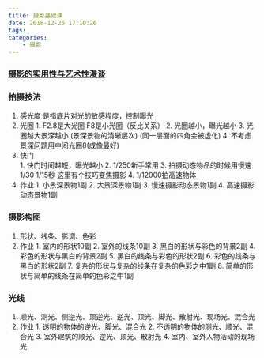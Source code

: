 ```yaml
---
title: 摄影基础课
date: 2018-12-25 17:10:26
tags:
categories:
    - 摄影
---
```

### [摄影的实用性与艺术性漫谈](http://open.163.com/special/cuvocw/sheyingmantan.html)
### 拍摄技法
  1. 感光度 是指底片对光的敏感程度，控制曝光
  2. 光圈
    1. F2.8是大光圈 F8是小光圈（反比关系）
    2. 光圈越小，曝光越小
    3. 光圈越大景深越小 (景深景物的清晰层次) (同一层面的四角会被虚化)
    4. 不考虑景深问题用中间光圈8(成像最好)
  3. 快门  
    1. 快门时间越短，曝光越小
    2. 1/250新手常用
    3. 拍摄动态物品的时候用慢速 1/30 1/15秒  这里有个技巧变焦摄影
    4. 1/12000拍高速物体
  4. 作业
    1. 小景深景物1副
    2. 大景深景物1副
    3. 慢速摄影动态景物1副
    4. 高速摄影动态景物1副

### 摄影构图
  1. 形状、线条、影调、色彩
  2. 作业
    1. 室内的形状10副
    2. 室外的线条10副
    3. 黑白的形状与彩色的背景2副
    4. 彩色的形状与黑白的背景2副
    5. 黑白的线条与彩色的形状2副
    6. 彩色的线条与黑白的形状2副
    7. 复杂的形状与复杂的线条在复杂的色彩之中1副
    8. 简单的形状与简单的线条在简单的色彩之中1副

### 光线
  1. 顺光、测光、侧逆光、顶逆光、逆光、顶光、脚光、散射光、现场光、混合光
  2. 作业
    1. 透明的物体的逆光、脚光、混合光
    2. 不透明的物体的测光、顺光、混合光
    3. 室外建筑的顺光、逆光、顶光、散射光
    4. 室内、室外人物活动的现场光
